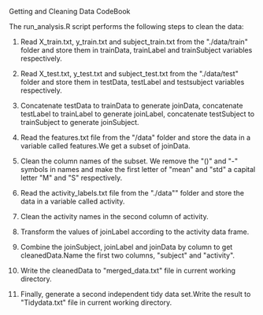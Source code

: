 Getting and Cleaning Data CodeBook

  
The run_analysis.R script performs the following steps to clean the data:   
 
 1. Read X_train.txt, y_train.txt and subject_train.txt from the "./data/train" folder and store them in trainData, trainLabel and trainSubject variables respectively.       

 2. Read X_test.txt, y_test.txt and subject_test.txt from the "./data/test" folder and store them in testData, testLabel and testsubject variables respectively.  

 3. Concatenate testData to trainData to generate joinData, concatenate testLabel to trainLabel to generate joinLabel, concatenate testSubject to trainSubject to generate joinSubject.
  
 4. Read the features.txt file from the "/data" folder and store the data in a variable called features.We get a subset of joinData.  

 5. Clean the column names of the subset. We remove the "()" and "-" symbols in names and make the first letter of "mean" and "std" a capital letter "M" and "S" respectively.   

 6. Read the activity_labels.txt file from the "./data"" folder and store the data in a variable called activity.  

 7. Clean the activity names in the second column of activity.  

 8. Transform the values of joinLabel according to the activity data frame.  

 9. Combine the joinSubject, joinLabel and joinData by column to get cleanedData.Name the first two columns, "subject" and "activity".

 10. Write the cleanedData to "merged_data.txt" file in current working directory.  

 11. Finally, generate a second independent tidy data set.Write the result to "Tidydata.txt" file in current working directory. 
 
